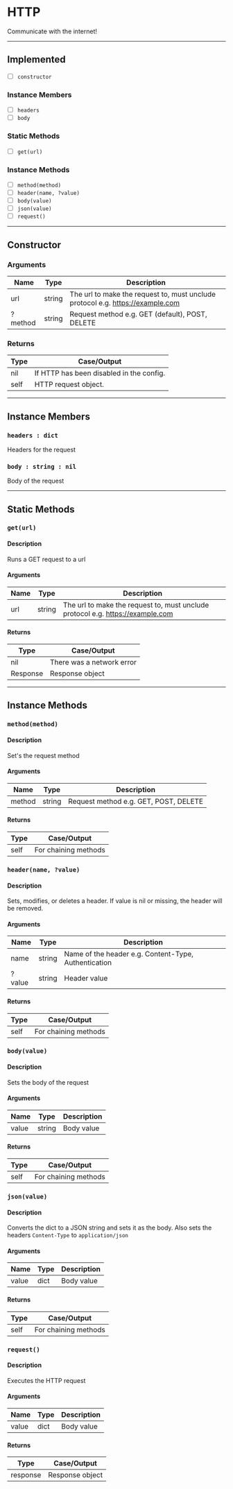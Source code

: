 # HTTP

Communicate with the internet!

---

## Implemented

- [ ] ``constructor``

### Instance Members

- [ ] ``headers``
- [ ] ``body``

### Static Methods

- [ ] ``get(url)``

### Instance Methods

- [ ] ``method(method)``
- [ ] ``header(name, ?value)``
- [ ] ``body(value)``
- [ ] ``json(value)``
- [ ] ``request()``

---

## Constructor

### Arguments

| Name | Type | Description |
|------|------|-------------|
| url | string | The url to make the request to, must unclude protocol e.g. https://example.com |
| ?method | string | Request method e.g. GET (default), POST, DELETE |

### Returns

| Type | Case/Output |
|------|-------------|
| nil  | If HTTP has been disabled in the config. |
| self | HTTP request object. |

---

## Instance Members

### ``headers : dict``

Headers for the request
### ``body : string : nil``

Body of the request

---

## Static Methods

### ``get(url)``

#### Description

Runs a GET request to a url

#### Arguments

| Name | Type | Description |
|------|------|-------------|
| url | string | The url to make the request to, must unclude protocol e.g. https://example.com |

#### Returns

| Type     | Case/Output |
|----------|-------------|
| nil      | There was a network error |
| Response | Response object |

---

## Instance Methods

### ``method(method)``

#### Description

Set's the request method

#### Arguments

| Name | Type | Description |
|------|------|-------------|
| method | string | Request method e.g. GET, POST, DELETE |

#### Returns

| Type | Case/Output |
|------|-------------|
| self | For chaining methods |

### ``header(name, ?value)``

#### Description

Sets, modifies, or deletes a header. If value is nil or missing, the header will be removed.

#### Arguments

| Name | Type | Description |
|------|------|-------------|
| name | string | Name of the header e.g. Content-Type, Authentication |
| ?value | string | Header value |

#### Returns

| Type | Case/Output |
|------|-------------|
| self | For chaining methods |

### ``body(value)``

#### Description

Sets the body of the request

#### Arguments

| Name | Type | Description |
|------|------|-------------|
| value | string | Body value |

#### Returns

| Type | Case/Output |
|------|-------------|
| self | For chaining methods |

### ``json(value)``

#### Description

Converts the dict to a JSON string and sets it as the body. Also sets the headers `Content-Type` to `application/json`

#### Arguments

| Name | Type | Description |
|------|------|-------------|
| value | dict | Body value |

#### Returns

| Type | Case/Output |
|------|-------------|
| self | For chaining methods |

### ``request()``

#### Description

Executes the HTTP request

#### Arguments

| Name | Type | Description |
|------|------|-------------|
| value | dict | Body value |

#### Returns

| Type | Case/Output |
|------|-------------|
| response | Response object |
